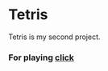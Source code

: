 # Tetris

Tetris is my second project.
### For playing [click](https://artur190700.github.io/tetris/)
